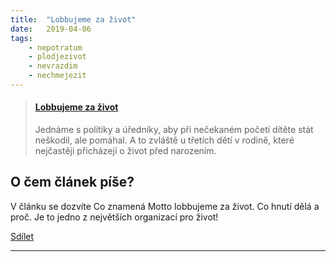 ```yaml
---
title:  "Lobbujeme za život"
date:   2019-04-06
tags: 
    - nepotratum
    - plodjezivot
    - nevrazdim
    - nechmejezit
---
```

<blockquote class="embedly-card"><h4><a href="https://hnutiprozivot.cz/clanky/1001-lobbujeme-za-zivot">Lobbujeme za život</a></h4><p>Jednáme s politiky a úředníky, aby při nečekaném početí dítěte stát neškodil, ale pomáhal. A to zvláště u třetích dětí v rodině, které nejčastěji přicházejí o život před narozením.</p></blockquote>
<script async src="//cdn.embedly.com/widgets/platform.js" charset="UTF-8"></script>



## O čem článek píše?

V článku se dozvíte Co znamená Motto lobbujeme za život. Co hnutí dělá a proč. 
Je to jedno z největších organizací pro život!

<div class="fb-share-button" data-href="https://cranky-brattain-9738bc.netlify.com/" data-layout="button_count" data-size="small"><a target="_blank" href="https://www.facebook.com/sharer/sharer.php?u=https%3A%2F%2Fdevelopers.facebook.com%2Fdocs%2Fplugins%2F&amp;src=sdkpreparse" class="fb-xfbml-parse-ignore">Sdílet</a></div>

---
